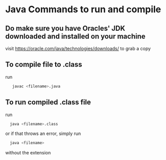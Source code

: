 # Java Commands to run and compile

## Do make sure you have Oracles' JDK downloaded and installed on your machine

  visit https://oracle.com/java/technologies/downloads/ to grab a copy

## To compile file to .class

 run

 ```bash
    javac <filename>.java
  ```

## To run compiled .class file

  run

  ```bash
    java <filename>.class
  ```

  or if that throws an error, simply run

  ```bash
    java <filename>
  ```

  without the extension
